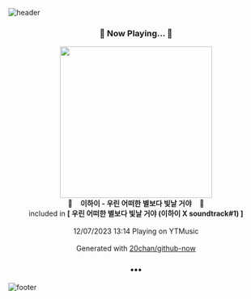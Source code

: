 ![header](https://capsule-render.vercel.app/api?type=wave&height=170&section=header&fontColor=090707&fontAlignX=45&fontAlignY=65&fontSize=100)

<h3 align="center">🎵 Now Playing... 🎵</h3>
<p align="center">
  <a href="https://music.youtube.com/watch?v=CGA0FYubyRU">
    <img width="300" src="https://lh3.googleusercontent.com/clwP4qobZt-fmjq40aAux4fiiOImAxNMNgjy0n_tEdBtCnYD51HksttbVtf5m2MDiAdLQ384EhlByck">
  </a>
  <br>
  🎵&nbsp&nbsp&nbsp <b>이하이 - 우린 어떠한 별보다 빛날 거야</b> &nbsp&nbsp&nbsp🎵
  <br>
  included in <b>[ 우린 어떠한 별보다 빛날 거야 (이하이 X soundtrack#1) ]</b>
  
  <br />
  <br />
  12/07/2023 13:14 Playing on YTMusic
  <br />
  <br />
  Generated with <a href="https://github.com/20chan/github-now">20chan/github-now</a>
</p>

<h3 align="center">•••</h3>

![footer](https://capsule-render.vercel.app/api?type=wave&height=150&section=footer)
